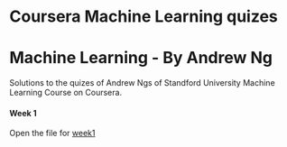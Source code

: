 # Coursera Machine Learning quizes
# Machine Learning - By Andrew Ng
Solutions to the quizes of Andrew Ngs of Standford University Machine Learning Course on Coursera. <br/>

#### Week 1
Open the file for [week1](ml/week1.md) <br/>
